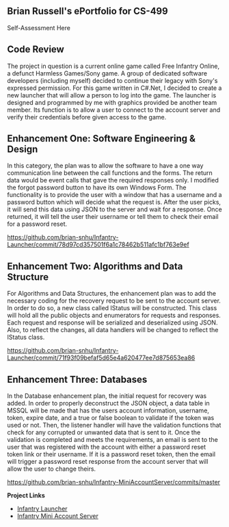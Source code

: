 ## Brian Russell's ePortfolio for CS-499

Self-Assessment Here

## Code Review
<p align="left">
    The project in question is a current online game called Free Infantry Online, a defunct Harmless Games/Sony game. A group of dedicated software developers (including myself) decided to continue their legacy with Sony's expressed permission. For this game written in C#.Net, I decided to create a new launcher that will allow a person to log into the game. The launcher is designed and programmed by me with graphics provided be another team member. Its function is to allow a user to connect to the account server and verify their credentials before given access to the game.
</p>


## Enhancement One: Software Engineering & Design
<p align="left">
    In this category, the plan was to allow the software to have a one way communication line between the call functions and the forms. The return data would be event calls that gave the required responses only. I modified the forgot password button to have its own Windows Form. The functionality is to provide the user with a window that has a username and a password button which will decide what the request is. After the user picks, it will send this data using JSON to the server and wait for a response. Once returned, it will tell the user their username or tell them to check their email for a password reset.
</p>
<a href="https://github.com/brian-snhu/Infantry-Launcher/commit/78d97cd357501f6a1c78462b511afc1bf763e9ef">
    https://github.com/brian-snhu/Infantry-Launcher/commit/78d97cd357501f6a1c78462b511afc1bf763e9ef
</a>

## Enhancement Two: Algorithms and Data Structure
<p align="left">
    For Algorithms and Data Structures, the enhancement plan was to add the necessary coding for the recovery request to be sent to the account server. In order to do so, a new class called IStatus will be constructed. This class will hold all the public objects and enumerators for requests and responses. Each request and response will be serialized and deserialized using JSON. Also, to reflect the changes, all data handlers will be changed to reflect the IStatus class.  
</p>
<a href="https://github.com/brian-snhu/Infantry-Launcher/commit/71f93f09befaf5d65e4a620477ee7d875653ea86">
    https://github.com/brian-snhu/Infantry-Launcher/commit/71f93f09befaf5d65e4a620477ee7d875653ea86
</a>

## Enhancement Three: Databases
<p align="left">
    In the Database enhancement plan, the initial request for recovery was added. In order to properly deconstruct the JSON object, a data table in MSSQL will be made that has the users account information, username, token, expire date, and a true or false boolean to validate if the token was used or not. Then, the listener handler will have the validation functions that check for any corrupted or unwanted data that is sent to it. Once the validation is completed and meets the requirements, an email is sent to the user that was registered with the account with either a password reset token link or their username. If it is a password reset token, then the email will trigger a password reset response from the account server that will allow the user to change theirs.
</p>
<a href="https://github.com/brian-snhu/Infantry-MiniAccountServer/commits/master">
    https://github.com/brian-snhu/Infantry-MiniAccountServer/commits/master
</a>



**Project Links**<br>
* [Infantry Launcher](https://github.com/brian-snhu/Infantry-Launcher)
* [Infantry Mini Account Server](https://github.com/brian-snhu/Infantry-MiniAccountServer)
<br>
